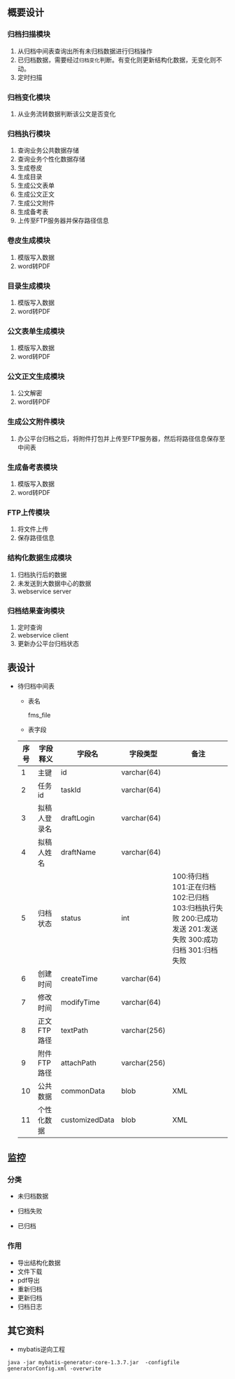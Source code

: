 ## 概要设计

### 归档扫描模块

1. 从归档中间表查询出所有未归档数据进行归档操作
2. 已归档数据，需要经过`归档变化`判断。有变化则更新结构化数据，无变化则不动。
3. 定时扫描

### 归档变化模块

1. 从业务流转数据判断该公文是否变化

### 归档执行模块

1. 查询业务公共数据存储
2. 查询业务个性化数据存储
3. 生成卷皮
4. 生成目录
5. 生成公文表单
6. 生成公文正文
7. 生成公文附件
8. 生成备考表
9. 上传至FTP服务器并保存路径信息

### 卷皮生成模块

1. 模版写入数据
2. word转PDF

### 目录生成模块

1. 模版写入数据
2. word转PDF

### 公文表单生成模块

1. 模版写入数据
2. word转PDF

### 公文正文生成模块

1. 公文解密
2. word转PDF

### 生成公文附件模块

1. 办公平台归档之后，将附件打包并上传至FTP服务器，然后将路径信息保存至中间表

### 生成备考表模块

1. 模版写入数据
2. word转PDF

### FTP上传模块

1. 将文件上传
2. 保存路径信息

### 结构化数据生成模块

1. 归档执行后的数据
2. 未发送到大数据中心的数据
3. webservice server

### 归档结果查询模块

1. 定时查询
2. webservice client
3. 更新办公平台归档状态

## 表设计

- 待归档中间表
    - 表名

        fms_file

    - 表字段

    | 序号 | 字段释义 | 字段名 | 字段类型|备注|
    | ------ | ------ | ------ | ------ | ------ |
    | 1 | 主键 | id |varchar(64)||
    | 2 | 任务id | taskId |varchar(64)||
    | 3 | 拟稿人登录名 | draftLogin |varchar(64)||
    | 4 | 拟稿人姓名 | draftName |varchar(64)||
    | 5 | 归档状态 | status |int|100:待归档 101:正在归档 102:已归档 103:归档执行失败 200:已成功发送 201:发送失败 300:成功归档 301:归档失败|
    | 6 | 创建时间 | createTime |varchar(64)||
    | 7 | 修改时间 | modifyTime |varchar(64)||
    | 8 | 正文FTP路径 | textPath |varchar(256)||
    | 9 | 附件FTP路径 | attachPath |varchar(256)||
    | 10 | 公共数据 | commonData |blob|XML|
    | 11 | 个性化数据 | customizedData |blob|XML|

## 监控

### 分类

- 未归档数据

- 归档失败

- 已归档

### 作用

- 导出结构化数据
- 文件下载
- pdf导出
- 重新归档
- 更新归档
- 归档日志


## 其它资料

- mybatis逆向工程

```
java -jar mybatis-generator-core-1.3.7.jar  -configfile generatorConfig.xml -overwrite
```